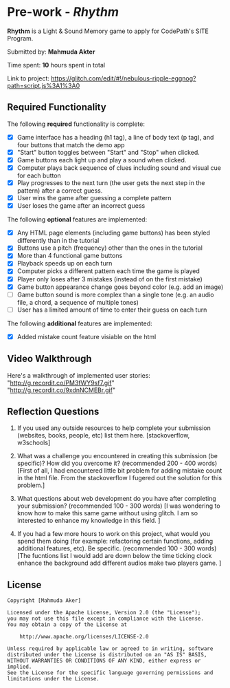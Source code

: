 # Pre-work - *Rhythm*

**Rhythm** is a Light & Sound Memory game to apply for CodePath's SITE Program. 

Submitted by: **Mahmuda Akter**

Time spent: **10** hours spent in total

Link to project: https://glitch.com/edit/#!/nebulous-ripple-eggnog?path=script.js%3A1%3A0

## Required Functionality

The following **required** functionality is complete:

* [X] Game interface has a heading (h1 tag), a line of body text (p tag), and four buttons that match the demo app
* [X] "Start" button toggles between "Start" and "Stop" when clicked. 
* [X] Game buttons each light up and play a sound when clicked. 
* [X] Computer plays back sequence of clues including sound and visual cue for each button
* [X] Play progresses to the next turn (the user gets the next step in the pattern) after a correct guess. 
* [X] User wins the game after guessing a complete pattern
* [X] User loses the game after an incorrect guess

The following **optional** features are implemented:

* [X] Any HTML page elements (including game buttons) has been styled differently than in the tutorial
* [X] Buttons use a pitch (frequency) other than the ones in the tutorial
* [X] More than 4 functional game buttons
* [X] Playback speeds up on each turn
* [X] Computer picks a different pattern each time the game is played
* [X] Player only loses after 3 mistakes (instead of on the first mistake)
* [X] Game button appearance change goes beyond color (e.g. add an image)
* [ ] Game button sound is more complex than a single tone (e.g. an audio file, a chord, a sequence of multiple tones)
* [ ] User has a limited amount of time to enter their guess on each turn

The following **additional** features are implemented:

- [X] Added mistake count feature visiable on the html

## Video Walkthrough

Here's a walkthrough of implemented user stories:
"http://g.recordit.co/PM3fWY9sf7.gif"
"http://g.recordit.co/9xdnNCMEBr.gif"


## Reflection Questions
1. If you used any outside resources to help complete your submission (websites, books, people, etc) list them here. 
[stackoverflow, w3schools]

2. What was a challenge you encountered in creating this submission (be specific)? How did you overcome it? (recommended 200 - 400 words) 
[First of all, I had encountered little bit problem for adding mistake count in the html file. From the stackoverflow I fugered out the solution for this problem.]

3. What questions about web development do you have after completing your submission? (recommended 100 - 300 words) 
[I was wondering to know how to make this same game without using glitch. I am so interested to enhance my knowledge in this field. ]

4. If you had a few more hours to work on this project, what would you spend them doing (for example: refactoring certain functions, adding additional features, etc). Be specific. (recommended 100 - 300 words) 
[The fucntions list I would add are down below 
the time ticking clock 
enhance the background 
add different audios 
make two players game. ]



## License

    Copyright [Mahmuda Aker]

    Licensed under the Apache License, Version 2.0 (the "License");
    you may not use this file except in compliance with the License.
    You may obtain a copy of the License at

        http://www.apache.org/licenses/LICENSE-2.0

    Unless required by applicable law or agreed to in writing, software
    distributed under the License is distributed on an "AS IS" BASIS,
    WITHOUT WARRANTIES OR CONDITIONS OF ANY KIND, either express or implied.
    See the License for the specific language governing permissions and
    limitations under the License.
